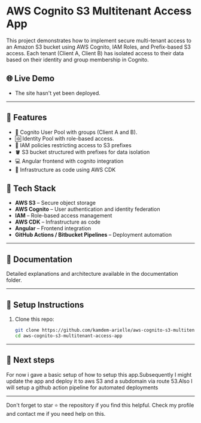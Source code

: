  # AWS Cognito S3 Multitenant Access App

This project demonstrates how to implement secure multi-tenant access to an Amazon S3 bucket using AWS Cognito, IAM Roles, and Prefix-based S3 access. Each tenant (Client A, Client B) has isolated access to their data based on their identity and group membership in Cognito.

## 🌐 Live Demo
- The site hasn't yet been deployed.

---

## 🚀 Features
- 🔐 Cognito User Pool with groups (Client A and B).
- 🆔 Identity Pool with role-based access.
- 🎯 IAM policies restricting access to S3 prefixes
- 🪣 S3 bucket structured with prefixes for data isolation
- 💻 Angular frontend with cognito integration
- 🧱 Infrastructure as code using AWS CDK

## 🔧 Tech Stack
- **AWS S3** – Secure object storage
- **AWS Cognito** – User authentication and identity federation
- **IAM** – Role-based access management
- **AWS CDK** – Infrastructure as code
- **Angular** – Frontend integration
- **GitHub Actions / Bitbucket Pipelines** – Deployment automation

---

## 📖 Documentation
Detailed explanations and architecture available in the documentation folder.

---

## 📌 Setup Instructions

1. Clone this repo:

    ```bash
   git clone https://github.com/kamdem-arielle/aws-cognito-s3-multitenant-access-app.git
   cd aws-cognito-s3-multitenant-access-app
   
   ```

---
## 📌 Next steps

For now i gave a basic setup of how to setup this app.Subsequently I might update the app and deploy it to aws S3 and a subdomain via route 53.Also I will setup a github action pipeline for automated deployments 

---

Don't forget to star ⭐️ the repository if you find this helpful.
Check my profile and contact me if you need help on this.
